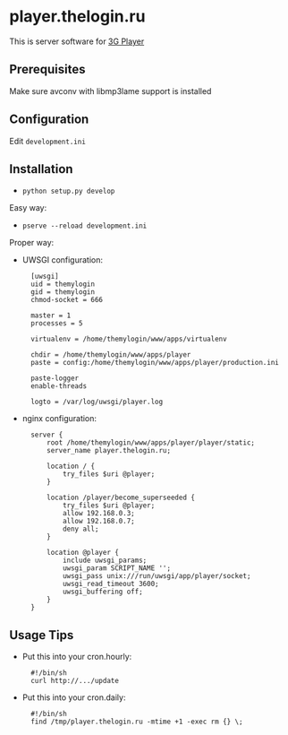 # player.thelogin.ru

This is server software for [3G Player](https://github.com/themylogin/3G-Player)

## Prerequisites

Make sure avconv with libmp3lame support is installed

## Configuration

Edit ```development.ini```

## Installation

* ```python setup.py develop```

Easy way:

* ```pserve --reload development.ini```

Proper way:

* UWSGI configuration:

        [uwsgi]
        uid = themylogin
        gid = themylogin
        chmod-socket = 666
        
        master = 1
        processes = 5
        
        virtualenv = /home/themylogin/www/apps/virtualenv
        
        chdir = /home/themylogin/www/apps/player
        paste = config:/home/themylogin/www/apps/player/production.ini

        paste-logger
        enable-threads

        logto = /var/log/uwsgi/player.log

* nginx configuration:

        server {
	        root /home/themylogin/www/apps/player/player/static;
	        server_name player.thelogin.ru;
          
	        location / {
		        try_files $uri @player;
	        }
	        
	        location /player/become_superseeded {
		        try_files $uri @player;
		        allow 192.168.0.3;
		        allow 192.168.0.7;
		        deny all;
	        }
        
	        location @player {
		        include uwsgi_params;
		        uwsgi_param SCRIPT_NAME '';
		        uwsgi_pass unix:///run/uwsgi/app/player/socket;
		        uwsgi_read_timeout 3600;
		        uwsgi_buffering off;
	        }
        }

## Usage Tips

* Put this into your cron.hourly:

        #!/bin/sh
        curl http://.../update

* Put this into your cron.daily:

        #!/bin/sh
        find /tmp/player.thelogin.ru -mtime +1 -exec rm {} \;
